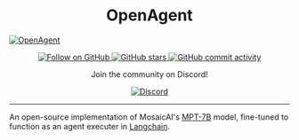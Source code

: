 <h1 align="center">OpenAgent</h1>
<a href="#">
  <img src="https://i.imgur.com/1bPTaJw.png" alt="OpenAgent">
</a>

<p align="center">
  <a href="https://github.com/mrbende?tab=followers" target="_blank">
    <img src="https://img.shields.io/github/followers/mrbende?style=social" alt="Follow on GitHub">
  </a>
  <a href="https://github.com/mrbende/OpenAgent/stargazers" target="_blank">
    <img src="https://img.shields.io/github/stars/mrbende/OpenAgent?style=social" alt="GitHub stars">
  </a>
  <a href="https://github.com/mrbende/OpenAgent" target="_blank">
    <img src="https://img.shields.io/github/commit-activity/yourInterval/yourUser/yourRepo" alt="GitHub commit activity">
  </a>
</p>

<p align="center">Join the community on Discord!</p>

<p align="center">
  <a href="https://discord.gg/ypNKmKa4XW" target="_blank">
    <img src="https://img.shields.io/discord/yourDiscordServerId?logo=discord" alt="Discord">
  </a>
</p>

---

An open-source implementation of MosaicAI's [MPT-7B](https://www.mosaicml.com/blog/mpt-7b) model, fine-tuned to function as an agent executer in [Langchain](https://github.com/hwchase17/langchain).
